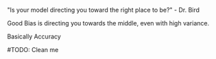 "Is your model directing you toward the right place to be?" - Dr. Bird

Good Bias is directing you towards the middle, even with high variance.

Basically Accuracy

#TODO: Clean me